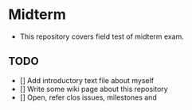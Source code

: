 Midterm
======

 * This repository covers field test of midterm exam.

## TODO


 * [] Add introductory text file about myself
 * [] Write some wiki page about this repository
 * [] Open, refer clos issues, milestones and  